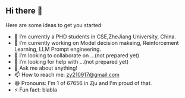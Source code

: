 ## Hi there 👋



Here are some ideas to get you started:

- 🌱 I’m currently a PHD students in CSE,ZheJiang University, China.
- 🔭 I’m currently working on Model decision makeing, Reinforcement Learning, LLM Prompt engineering.
- 👯 I’m looking to collaborate on ...(not prepared yet)
- 🤔 I’m looking for help with ...(not prepared yet)
- 💬 Ask me about anything!
- 📫 How to reach me: zy210917@gmail.com
- 😄 Pronouns: I'm 1 of 67656 in Zju and I'm proud of that. 
- ⚡ Fun fact: blabla

